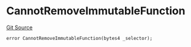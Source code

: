 # CannotRemoveImmutableFunction
[Git Source](https://github.com/thrackle-io/tron/blob/bcbcc01a5b28a551282aabeb3b2db849eb2ab94f/src/protocol/economic/ruleProcessor/RuleProcessorDiamondLib.sol)


```solidity
error CannotRemoveImmutableFunction(bytes4 _selector);
```

